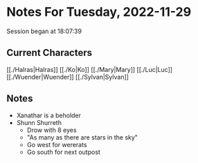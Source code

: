 # Notes For Tuesday, 2022-11-29
Session began at 18:07:39
## Current Characters
[[./Halras|Halras]]
[[./Ko|Ko]]
[[./Mary|Mary]]
[[./Luc|Luc]]
[[./Wuender|Wuender]]
[[./Sylvan|Sylvan]]
## Notes
- Xanathar is a beholder
- Shunn Shurreth
	- Drow with 8 eyes
	- "As many as there are stars in the sky"
	- Go west for wererats
	- Go south for next outpost